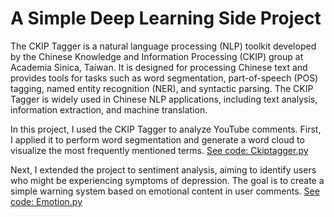 # A Simple Deep Learning Side Project

The CKIP Tagger is a natural language processing (NLP) toolkit developed by the Chinese Knowledge and Information Processing (CKIP) group at Academia Sinica, Taiwan. It is designed for processing Chinese text and provides tools for tasks such as word segmentation, part-of-speech (POS) tagging, named entity recognition (NER), and syntactic parsing. The CKIP Tagger is widely used in Chinese NLP applications, including text analysis, information extraction, and machine translation.

In this project, I used the CKIP Tagger to analyze YouTube comments. First, I applied it to perform word segmentation and generate a word cloud to visualize the most frequently mentioned terms.
[See code: Ckiptagger.py](https://github.com/HuangLyon/Deep-Learning/blob/main/Ckiptagger.py) 

Next, I extended the project to sentiment analysis, aiming to identify users who might be experiencing symptoms of depression. The goal is to create a simple warning system based on emotional content in user comments.
[See code: Emotion.py](https://github.com/HuangLyon/Deep-Learning/blob/main/Emotion.py)
